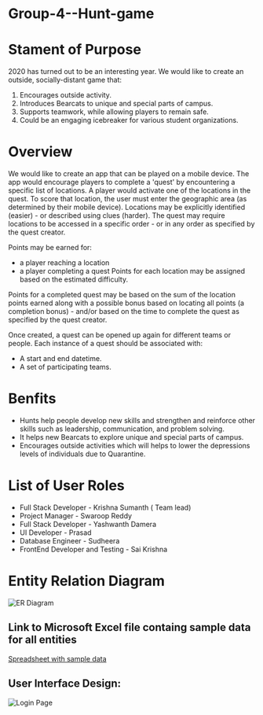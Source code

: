 # Group-4--Hunt-game
# Stament of Purpose
2020 has turned out to be an interesting year. We would like to create an outside, socially-distant game that:

1. Encourages outside activity.
2. Introduces Bearcats to unique and special parts of campus.
3. Supports teamwork, while allowing players to remain safe.
4. Could be an engaging icebreaker for various student organizations.
# Overview
We would like to create an app that can be played on a mobile device. The app would encourage players to complete a 'quest' by encountering a specific list of locations. A player would activate one of the locations in the quest. To score that location, the user must enter the geographic area (as determined by their mobile device). Locations may be explicitly identified (easier) - or described using clues (harder). The quest may require locations to be accessed in a specific order - or in any order as specified by the quest creator.

Points may be earned for:

* a player reaching a location
* a player completing a quest
Points for each location may be assigned based on the estimated difficulty.

Points for a completed quest may be based on the sum of the location points earned along with a possible bonus based on locating all points (a completion bonus) - and/or based on the time to complete the quest as specified by the quest creator.

Once created, a quest can be opened up again for different teams or people. Each instance of a quest should be associated with:

* A start and end datetime.
* A set of participating teams.

# Benfits
* Hunts help people develop new skills and strengthen and reinforce other skills such as leadership, communication, and problem solving.
* It helps new Bearcats to explore unique and special parts of campus.
* Encourages outside activities which will helps to lower the depressions levels of individuals due to Quarantine.

# List of User Roles
* Full Stack Developer - Krishna Sumanth ( Team lead)
* Project Manager - Swaroop Reddy
* Full Stack Developer - Yashwanth Damera
* UI Developer - Prasad 
* Database Engineer - Sudheera
* FrontEnd Developer and Testing - Sai Krishna

# Entity Relation Diagram
![ER Diagram](https://github.com/sudheera96/Group-4--Hunt-game/blob/master/Group%20-%204%20Proposal%20ER.jpeg?raw=true)

## Link to Microsoft Excel file containg sample data for all entities 
[Spreadsheet with sample data](https://github.com/sudheera96/Group-4--Hunt-game/blob/master/GDP_SampleData.xlsx?raw=true)

## User Interface Design:
![Login Page](https://github.com/sudheera96/Group-4--Hunt-game/blob/master/folder/loginpage.png)
